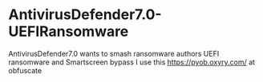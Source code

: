 # AntivirusDefender7.0-UEFIRansomware
AntivirusDefender7.0 wants to smash ransomware authors UEFI ransomware and Smartscreen bypass
I use this https://pyob.oxyry.com/ at obfuscate
